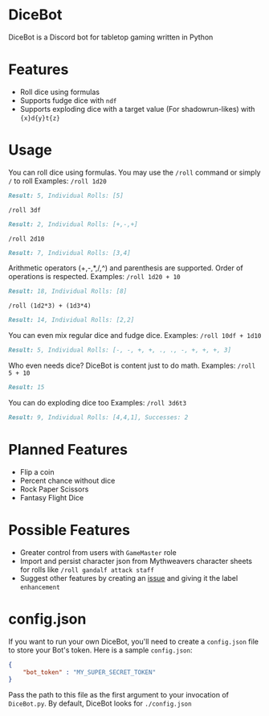 # DiceBot
DiceBot is a Discord bot for tabletop gaming written in Python

# Features
  - Roll dice using formulas
  - Supports fudge dice with `ndf`
  - Supports exploding dice with a target value (For shadowrun-likes) with `{x}d{y}t{z}`

# Usage
You can roll dice using formulas. You may use the `/roll` command or simply `/` to roll
Examples:
`/roll 1d20`
```markdown
Result: 5, Individual Rolls: [5]
```
`/roll 3df`
```markdown
Result: 2, Individual Rolls: [+,-,+]
```
`/roll 2d10`
```markdown
Result: 7, Individual Rolls: [3,4]
```
Arithmetic operators (+,-,*,/,^) and parenthesis are supported. Order of operations is respected.
Examples:
`/roll 1d20 + 10`
```markdown
Result: 18, Individual Rolls: [8]
```
`/roll (1d2*3) + (1d3*4)`
```markdown
Result: 14, Individual Rolls: [2,2]
```
You can even mix regular dice and fudge dice.
Examples:
`/roll 10df + 1d10`
```markdown
Result: 5, Individual Rolls: [-, -, +, +, ., ., -, +, +, +, 3]
```
Who even needs dice? DiceBot is content just to do math.
Examples:
`/roll 5 + 10`
```markdown
Result: 15
```
You can do exploding dice too
Examples:
`/roll 3d6t3`
```markdown
Result: 9, Individual Rolls: [4,4,1], Successes: 2
```

# Planned Features
  - Flip a coin
  - Percent chance without dice
  - Rock Paper Scissors
  - Fantasy Flight Dice

# Possible Features
  - Greater control from users with `GameMaster` role
  - Import and persist character json from Mythweavers character sheets for rolls like `/roll gandalf attack staff`
  - Suggest other features by creating an [issue](https://github.com/TravisAGengler/DiceBot/issues) and giving it the label `enhancement`

# config.json
If you want to run your own DiceBot, you'll need to create a `config.json` file to store your Bot's token. Here is a sample `config.json`:
```json
{
	"bot_token" : "MY_SUPER_SECRET_TOKEN"
}
```
Pass the path to this file as the first argument to your invocation of `DiceBot.py`. By default, DiceBot looks for `./config.json`

